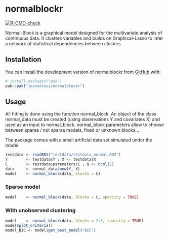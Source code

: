 
# normalblockr

<!-- badges: start -->
  [![R-CMD-check](https://github.com/jeannetous/normalblockr/actions/workflows/R-CMD-check.yaml/badge.svg)](https://github.com/jeannetous/normalblockr/actions/workflows/R-CMD-check.yaml)
<!-- badges: end -->

Normal-Block is a graphical model designed for the multivariate analysis of continuous data.
It clusters variables and builds on Graphical-Lasso to infer a network of statistical dependencies 
between clusters.

## Installation

You can install the development version of normalblockr from [GitHub](https://github.com/) with:

``` r
# install.packages("pak")
pak::pak("jeannetous/normalblockr")
```

## Usage 

All fitting is done using the function normal_block. An object of the class
normal_data must be created (using observations Y and covariates X) and used as 
an input to normal_block. normal_block parameters allow to choose between sparse
/ not sparse models, fixed or unknown blocks... 


The package comes with a small artificial data set simulated under the model.

```r
testdata <- readRDS("testdata/testdata_normal.RDS")
Y        <- testdata$Y ; X <- testdata$X
C        <- testdata$parameters$C ; Q <- ncol(C)
data     <- normal_data$new(Y, X)
model    <- normal_block(data, blocks = C)
```

### Sparse model

```r
model    <- normal_block(data, blocks = C, sparsity = TRUE)
```

### With unobserved clustering

```r
model    <- normal_block(data, blocks = 2:5, sparsity = TRUE)
model$plot_criteria()
model_BIC <- model$get_best_model("BIC")
```


